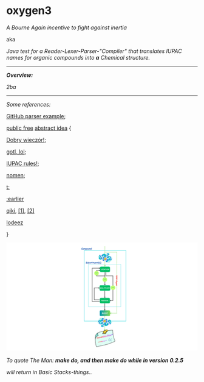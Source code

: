 # oxygen3

_A Bourne Again incentive to fight against inertia_

aka

_Java test for a Reader-Lexer-Parser-"Compiler" that translates IUPAC names for organic compounds into **a** Chemical structure._

---------------------------

_**Overview:**_

_2ba_

---------------------------

_Some references:_ 

[GitHub parser example](https://github.com/Markvis/parser);

[public free](https://www.youtube.com/watch?v=0ZDPvdp2uFk) [abstract idea](https://www.youtube.com/watch?v=VKM1eLoN-gI) {

[Dobry wieczór!](https://www.youtube.com/watch?v=eF9qWbuQLuw);

[gotl, lol](https://github.com/Arjentix/GOTL);

[IUPAC rules!](https://iupac.qmul.ac.uk/);

[nomen](https://www2.chemistry.msu.edu/faculty/reusch/virttxtjml/nomen1.htm);

[t:](https://www.javatpoint.com/compiler-tutorial)

[:earlier](https://web.archive.org/web/20160305041504/http://dragonbook.stanford.edu/lecture-notes/Stanford-CS143/08-Bottom-Up-Parsing.pdf)

[qiki](https://en.wikipedia.org/wiki/Shift-reduce_parser), [[1]](https://github.com/noahmpauls/parser-generator), [[2]](https://github.com/MidCube/java_lexer_and_parser)

[lodeez](https://www.youtube.com/watch?v=NjKJ9-ejR6o)

}

![demotest](https://github.com/KayserSoze42/ink/blob/main/src/main/java/ink/oxiemoron/lol/oxygen3/aquickonebythewho.png?raw=true)

_To quote The Man: **make do, and then make do while in version 0.2.5**_

_will return in Basic Stacks-things.._
